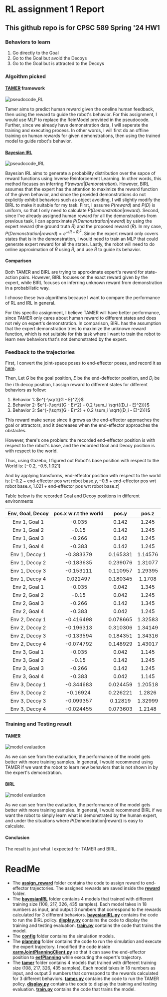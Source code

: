 # RL assignment 1 Report

## This github repo is for CPSC 589 Spring '24 HW1

### Behaviors to learn

1. Go directly to the Goal
2. Go to the Goal but avoid the Decoys
3. Go to the Goal but is attracted to the Decoys

### Algoithm picked

#### [TAMER](https://www.researchgate.net/publication/220916820_Interactively_shaping_agents_via_human_reinforcement_the_TAMER_framework) framework

![pseudocode_RL](tamer/pseudocode_TAMER.png)

Tamer aims to predict human reward given the oneline human feedback, then using the reward to guide the robot's behavior. For this assignment, I would use MLP to replace the ReinModel provided in the pseudocode. Further, since we already have demonstration data, I will seperate the training and executing process. In other words, I will first do an offline training on human rewards for given demonstrations, then using the trained model to guide robot's behavior.

#### [Bayesian IRL](https://www.researchgate.net/publication/220815343_Bayesian_Inverse_Reinforcement_Learning) 

![pseudocode_IRL](bayesianIRL/Pseudocode_BayesianIRL.png)

Bayesian IRL aims to generate a probability distribution over the sapce of reward functions using Inverse Reinforcement Learning. In other words, this method focuses on inferring $P(reward | Demonstration)$. However, BIRL assumes that the expert has the attention to maximize the reward function of the given behavior, and since the provided demonstrations do not explicitly exhibit behaviors such as object avoiding, I will slightly modify the BIRL to make it suitable for my task. First, I assume $P(reward)$ and $P(D)$ is uniform, so that I only need to calculate $P(Demonstration | reward)$. Second, since I've already assigned human reward for all the demonstrations from previous task, I can approximate $P(Demonstration| reward)$ by using the expert reward (the ground truth $\hat{R}$) and the proposed reward ($\tilde{R}$). In my case, $P(Demonstration| reward) = e^{-(\hat{R} - \tilde{R})^2}$. Since the expert reward only covers states that is in the demonstration, I would need to train an MLP that could generate expert reward for all the states. Lastly, the robot will need to do online approximation of $\hat{R}$ using $\tilde{R}$, and use $\tilde{R}$ to guide its behavior.

#### Comparison

Both TAMER and BIRL are trying to approximate expert's reward for state-action pairs. However, BIRL focuses on the exact reward given by the expert, while BIRL focuses on inferring unknown reward from demonstration in a probabilistic way.

I choose these two algorithms because I want to compare the performance of RL and IRL in general.

For this specific assignment, I believe TAMER will have better performance, since TAMER only cares about human reward to different states and does not rely on expert's demonstration. In comparison, BIRL has the assumption that the expert demonstration tries to maximize the unknown reward function, which is not suitable for this task where I want to train the robot to learn new behaviors that's not demonstrated by the expert.

### Feedback to the trajectories

First, I convert the joint-space poses to end-effector poses, and record it as [here](eefPlanning).

Then, Let $G$ be the goal position, $E$ be the end-deffector position, and $D_i$ be the $i$ th decoy position, I assign reward to different states for different behaviors as follow:

1. Behavior 1: $e^{-\sqrt{(G - E)^2}}$
2. Behavior 2: $e^{-(\sqrt{(G - E)^2} - 0.2 \sum_i \sqrt{(D_i - E)^2})}$
3. Behavior 3: $e^{-(\sqrt{(G - E)^2} + 0.2 \sum_i \sqrt{(D_i - E)^2})}$

This reward make sense since it grows as the end-effector approaches the goal or attractors, and it decreases when the end-effector approaches the obstacles.

However, there's one problem: the recorded end-effector position is with respect to the robot's base, and the recorded Goal and Deocy position is with respect to the world.

Thus, using Gazebo, I figured out Robot's base position with respect to the World is: $[-0.2, -0.5, 1.021]$

And by applying transforms, end-effector position with respect to the world is: $[-0.2 - \text{end-effector pos wrt robot base}.y, -0.5 + \text{end-effector pos wrt robot base}.x, 1.021 + \text{end-effector pos wrt robot base}.z]$

Table below is the recorded Goal and Decoy positions in different environments

|Env, Goal, Decoy| pos.x w.r.t the world | pos.y       | pos.z      |
|:--------------:|:---------------------:|:-----------:|:----------:|
|Env 1, Goal 1   |-0.035		 |0.142        |1.245	    |
|Env 1, Goal 2   |-0.15			 |0.142	       |1.245       |
|Env 1, Goal 3   |-0.266		 |0.142	       |1.245       |
|Env 1, Goal 4   |-0.383		 |0.142        |1.245	    |
|Env 1, Decoy 1  |-0.383379              |0.165331     |1.14576     |
|Env 1, Decoy 2  |-0.183635		 |0.239076     |1.31077     |
|Env 1, Decoy 3  |-0.153111              |0.110957     |1.29395     |
|Env 1, Decoy 4  |0.022497	  	 |0.180345     |1.1708      |
|Env 2, Goal 1   |-0.035		 |0.042        |1.345	    |
|Env 2, Goal 2   |-0.15			 |0.042	       |1.245       |
|Env 2, Goal 3   |-0.266		 |0.142	       |1.345       |
|Env 2, Goal 4   |-0.383		 |0.042        |1.245	    |
|Env 2, Decoy 1  |-0.416498              |0.078665     |1.32583     |
|Env 2, Decoy 2  |-0.196313		 |0.310306     |1.34149     |
|Env 2, Decoy 3  |-0.133594              |0.184351     |1.34316     |
|Env 2, Decoy 4  |-0.074792	  	 |0.148929     |1.43017     |
|Env 3, Goal 1   |-0.035		 |0.042        |1.145	    |
|Env 3, Goal 2   |-0.15			 |0.142	       |1.245       |
|Env 3, Goal 3   |-0.266		 |0.142	       |1.245       |
|Env 3, Goal 4   |-0.383		 |0.042        |1.145	    |
|Env 3, Decoy 1  |-0.344683              |0.024459     |1.20518     |
|Env 3, Decoy 2  |-0.16924		 |0.226221     |1.2826      |
|Env 3, Decoy 3  |-0.099357              |0.12819      |1.32999     |
|Env 3, Decoy 4  |-0.024455	  	 |0.073603     |1.2148      |

### Training and Testing result

#### TAMER

![model evaluation](tamer/comparison_plots.png)

As we can see from the evaluation, the performance of the model gets better with more training samples. In general, I would recommend using TAMER if we want the robot to learn new behaviors that is not shown in by the expert's demonstration.

#### BIRL

![model evaluation](bayesianIRL/comparison_plots.png)

As we can see from the evaluation, the performance of the model gets better with more training samples. In general, I would recommend BIRL if we want the robot to simply learn what is demonstrated by the human expert, and under the situations where $P(\text{Demonstration} | \text{reward})$ is easy to calculate.

#### Conclusion

The result is just what I expected for TAMER and BIRL.

# ReadMe

* The **[assign_reward](assign_reward)** folder contains the code to assign reward to end-effector trajectories. The assigned rewards are saved inside the **[reward](reward)** folder.
* The **[bayesianIRL](bayesianIRL)** folder contains 4 models that trained with different training size (108, 217, 326, 435 samples). Each model takes in 18 numbers as input, and output 3 numbers that correspond to the rewards calculated for 3 different behaviors. **[bayesianIRL.py](bayesianIRL/bayesianIRL.py)** contains the code to run the BIRL policy. **[display.py](bayesianIRL/display.py)** contains the code to display the training and testing evaluation. **[train.py](bayesianIRL/train.py)** contains the code that trains the model.
* The **[config](config)** folder contains the simulation models.
* The **[planning](planning)** folder contains the code to run the simulation and execute the expert trajectory. I modified the code inside **[xarmJointPlanningClient.py](planning/xarmJointPlanningClient.py)** so that it can save the end-effector position to **[eefPlanning](eefPlanning)** while executing the expert's trajectory.
* The **[tamer](tamer)** folder contains 4 models that trained with different training size (108, 217, 326, 435 samples). Each model takes in 18 numbers as input, and output 3 numbers that correspond to the rewards calculated for 3 different behaviors. **[tamer.py](tamer/tamer.py)** contains the code to run the TAMER policy. **[display.py](tamer/display.py)** contains the code to display the training and testing evaluation. **[train.py](tamer/train.py)** contains the code that trains the model.




